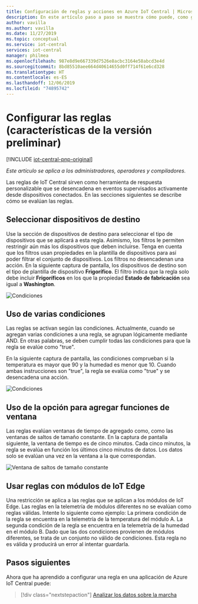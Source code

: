 ```yaml
---
title: Configuración de reglas y acciones en Azure IoT Central | Microsoft Docs
description: En este artículo paso a paso se muestra cómo puede, como generador, configurar las reglas y las acciones basadas en la telemetría en la aplicación de Azure IoT Central.
author: vavilla
ms.author: vavilla
ms.date: 11/27/2019
ms.topic: conceptual
ms.service: iot-central
services: iot-central
manager: philmea
ms.openlocfilehash: 987e8d9e667339d7526e8acbc3164e58abcd3e4d
ms.sourcegitcommit: 8bd85510aee664d40614655d0ff714f61e6cd328
ms.translationtype: HT
ms.contentlocale: es-ES
ms.lasthandoff: 12/06/2019
ms.locfileid: "74895742"
---
```

# <a name="configure-rules-preview-features"></a>Configurar las reglas (características de la versión preliminar)

[!INCLUDE [iot-central-pnp-original](../../../includes/iot-central-pnp-original-note.md)]

*Este artículo se aplica a los administradores, operadores y compiladores.*

Las reglas de IoT Central sirven como herramienta de respuesta personalizable que se desencadena en eventos supervisados activamente desde dispositivos conectados. En las secciones siguientes se describe cómo se evalúan las reglas.

## <a name="select-target-devices"></a>Seleccionar dispositivos de destino

Use la sección de dispositivos de destino para seleccionar el tipo de dispositivos que se aplicará a esta regla. Asimismo, los filtros le permiten restringir aún más los dispositivos que deben incluirse. Tenga en cuenta que los filtros usan propiedades en la plantilla de dispositivos para así poder filtrar el conjunto de dispositivos. Los filtros no desencadenan una acción. En la siguiente captura de pantalla, los dispositivos de destino son el tipo de plantilla de dispositivo **Frigorífico**. El filtro indica que la regla solo debe incluir **Frigoríficos** en los que la propiedad **Estado de fabricación** sea igual a **Washington**.

![Condiciones](media/howto-configure-rules/filters.png)

## <a name="use-multiple-conditions"></a>Uso de varias condiciones

Las reglas se activan según las condiciones. Actualmente, cuando se agregan varias condiciones a una regla, se agrupan lógicamente mediante AND. En otras palabras, se deben cumplir todas las condiciones para que la regla se evalúe como "true".  

En la siguiente captura de pantalla, las condiciones comprueban si la temperatura es mayor que 90 y la humedad es menor que 10. Cuando ambas instrucciones son "true", la regla se evalúa como "true" y se desencadena una acción.

![Condiciones](media/howto-configure-rules/conditions.png)

## <a name="use-aggregate-windowing"></a>Uso de la opción para agregar funciones de ventana

Las reglas evalúan ventanas de tiempo de agregado como, como las ventanas de saltos de tamaño constante. En la captura de pantalla siguiente, la ventana de tiempo es de cinco minutos. Cada cinco minutos, la regla se evalúa en función los últimos cinco minutos de datos. Los datos solo se evalúan una vez en la ventana a la que correspondan.

![Ventana de saltos de tamaño constante](media/howto-configure-rules/tumbling-window.png)

## <a name="use-rules-with-iot-edge-modules"></a>Usar reglas con módulos de IoT Edge

Una restricción se aplica a las reglas que se aplican a los módulos de IoT Edge. Las reglas en la telemetría de módulos diferentes no se evalúan como reglas válidas. Intente lo siguiente como ejemplo: La primera condición de la regla se encuentra en la telemetría de la temperatura del módulo A. La segunda condición de la regla se encuentra en la telemetría de la humedad en el módulo B. Dado que las dos condiciones provienen de módulos diferentes, se trata de un conjunto no válido de condiciones. Esta regla no es válida y producirá un error al intentar guardarla.

## <a name="next-steps"></a>Pasos siguientes

Ahora que ha aprendido a configurar una regla en una aplicación de Azure IoT Central puede:

> [!div class="nextstepaction"]
> [Analizar los datos sobre la marcha](howto-create-analytics.md)
